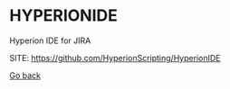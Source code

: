 # HYPERIONIDE
 
 Hyperion IDE for JIRA
 
 SITE: https://github.com/HyperionScripting/HyperionIDE

 [Go back](https://portable-linux-apps.github.io/apps.html)
